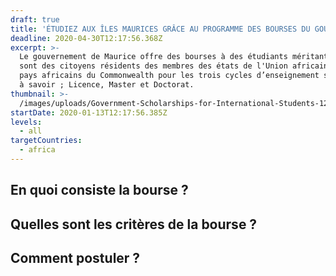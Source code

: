 ```yaml
---
draft: true
title: 'ÉTUDIEZ AUX ÎLES MAURICES GRÂCE AU PROGRAMME DES BOURSES DU GOUVERNEMENT '
deadline: 2020-04-30T12:17:56.368Z
excerpt: >-
  Le gouvernement de Maurice offre des bourses à des étudiants méritants qui
  sont des citoyens résidents des membres des états de l'Union africaine ou des
  pays africains du Commonwealth pour les trois cycles d’enseignement supérieur
  à savoir ; Licence, Master et Doctorat.
thumbnail: >-
  /images/uploads/Government-Scholarships-for-International-Students-1280x720.png
startDate: 2020-01-13T12:17:56.385Z
levels:
  - all
targetCountries:
  - africa
---
```


## En quoi consiste la bourse ?

## Quelles sont les critères de la bourse ?

## Comment postuler ?
